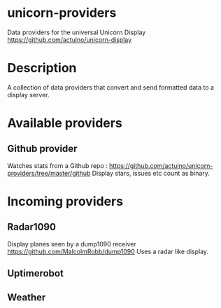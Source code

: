 # unicorn-providers
Data providers for the universal Unicorn Display https://github.com/actuino/unicorn-display 

# Description
A collection of data providers that convert and send formatted data to a display server.

# Available providers

## Github provider

Watches stats from a Github repo : https://github.com/actuino/unicorn-providers/tree/master/github 
Display stars, issues etc count as binary.

# Incoming providers

## Radar1090

Display planes seen by a dump1090 receiver 
https://github.com/MalcolmRobb/dump1090 
Uses a radar like display. 

## Uptimerobot

## Weather